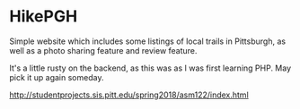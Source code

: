 # HikePGH

Simple website which includes some listings of local trails in Pittsburgh, as well as a photo sharing feature and review feature.

It's a little rusty on the backend, as this was as I was first learning PHP. May pick it up again someday.

http://studentprojects.sis.pitt.edu/spring2018/asm122/index.html
